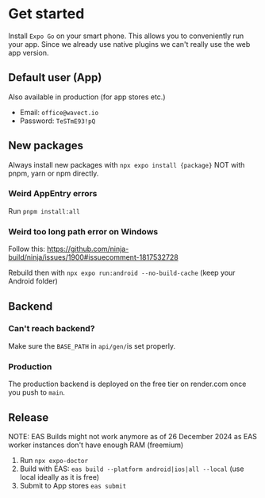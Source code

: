 # Get started

Install `Expo Go` on your smart phone. This allows you to conveniently run your app. Since we already use native plugins we can't really use the web app version.

## Default user (App)

Also available in production (for app stores etc.)

- Email: `office@wavect.io`
- Password: `TeSTmE93!pQ`

## New packages

Always install new packages with `npx expo install {package}` NOT with pnpm, yarn or npm directly.

### Weird AppEntry errors

Run `pnpm install:all`

### Weird too long path error on Windows

Follow this: https://github.com/ninja-build/ninja/issues/1900#issuecomment-1817532728

Rebuild then with `npx expo run:android --no-build-cache` (keep your Android folder)

## Backend

### Can't reach backend?

Make sure the `BASE_PATH` in `api/gen/`is set properly.

### Production

The production backend is deployed on the free tier on render.com once you push to `main`.

## Release
NOTE: EAS Builds might not work anymore as of 26 December 2024 as EAS worker instances don't have enough RAM (freemium)

1. Run `npx expo-doctor`
2. Build with EAS: `eas build --platform android|ios|all --local` (use local ideally as it is free)
3. Submit to App stores `eas submit`
